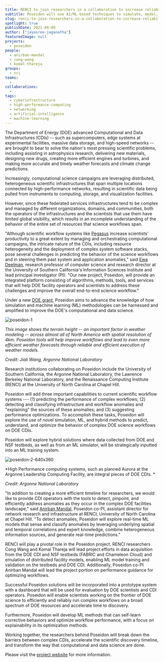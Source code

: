 ```yaml
---
title: RENCI to join researchers in a collaboration to increase reliability and efficiency of DOE scientific workflows by leveraging artificial intelligence and machine learning methods
subtitle: Poseidon will use AI/ML-based techniques to simulate, model, and optimize scientific workflow performance on large, distributed DOE computing infrastructures.
slug: renci-to-join-researchers-in-a-collaboration-to-increase-reliability-and-efficiency-of-doe-scientific-workflows-by-leveraging-artificial-intelligence-and-machine-learning-methods
spotlight: true
publishDate: 2021-09-09
author: ["jayasree-jaganatha"]
featuredImage: null
projects:
  - poseidon
people:
  - anirban-mandal
  - cong-wang
  - komal-thareja
groups:
  - nri
teams:
  - 
collaborations:
  - 
tags:
  - cyberinfrastructure
  - high-performance-computing
  - networking
  - artificial-intelligence
  - machine-learning
---
```


The Department of Energy (DOE) advanced Computational and Data Infrastructures (CDIs) -- such as supercomputers, edge systems at experimental facilities, massive data storage, and high-speed networks -- are brought to bear to solve the nation's most pressing scientific problems, including assisting in astrophysics research, delivering new materials, designing new drugs, creating more efficient engines and turbines, and making more accurate and timely weather forecasts and climate change predictions. 

Increasingly, computational science campaigns are leveraging distributed, heterogeneous scientific infrastructures that span multiple locations connected by high-performance networks, resulting in scientific data being pulled from instruments to computing, storage, and visualization facilities.

However, since these federated services infrastructures tend to be complex and managed by different organizations, domains, and communities, both the operators of the infrastructures and the scientists that use them have limited global visibility, which results in an incomplete understanding of the behavior of the entire set of resources that science workflows span. 

"Although scientific workflow systems like [Pegasus](https://pegasus.isi.edu/) increase scientists' productivity to a great extent by managing and orchestrating computational campaigns, the intricate nature of the CDIs, including resource heterogeneity and the deployment of complex system software stacks, pose several challenges in predicting the behavior of the science workflows and in steering them past system and application anomalies," said [Ewa Deelman](https://deelman.isi.edu/), research professor of computer science and research director at the University of Southern California's Information Sciences Institute and lead principal investigator (PI). "Our new project, Poseidon, will provide an integrated platform consisting of algorithms, methods, tools, and services that will help DOE facility operators and scientists to address these challenges and improve the overall end-to-end science workflow."

Under a new [DOE grant](https://science.osti.gov/-/media/ascr/pdf/funding/2021/ICDI_awards_list.pdf?la=en&hash=57D19637F39B666F880C10377781EC9CD9B7020B), Poseidon aims to advance the knowledge of how simulation and machine learning (ML) methodologies can be harnessed and amplified to improve the DOE's computational and data science.

![poseidon-1](https://user-images.githubusercontent.com/68300939/157332705-1a000289-4eb1-4610-b10c-c21dd40a61b3.png)

*This image shows the terrain height -- an important factor in weather modeling -- across almost all of North America with spatial resolution of 4km. Poseidon tools will help improve workflows and lead to even more efficient weather forecasts through reliable and efficient execution of weather models.*

*Credit: Jiali Wang, Argonne National Laboratory*

Research institutions collaborating on Poseidon include the University of Southern California, the Argonne National Laboratory, the Lawrence Berkeley National Laboratory, and the Renaissance Computing Institute (RENCI) at the University of North Carolina at Chapel Hill.

Poseidon will add three important capabilities to current scientific workflow systems --- (1) predicting the performance of complex workflows; (2) detecting and classifying infrastructure and workflow anomalies and "explaining" the sources of these anomalies; and (3) suggesting performance optimizations. To accomplish these tasks, Poseidon will explore the use of novel simulation, ML, and hybrid methods to predict, understand, and optimize the behavior of complex DOE science workflows on DOE CDIs. 

Poseidon will explore hybrid solutions where data collected from DOE and NSF testbeds, as well as from an ML simulator, will be strategically inputted into an ML training system.

![poseidon-2-640x360](https://user-images.githubusercontent.com/68300939/157332750-63192886-c540-4743-8d3a-688e8db66434.png)

*High Performance computing systems, such as planned Aurora at the Argonne Leadership Computing Facility, are integral pieces of DOE CDIs. *

*Credit: Argonne National Laboratory*

"In addition to creating a more efficient timeline for researchers, we would like to provide CDI operators with the tools to detect, pinpoint, and efficiently address anomalies as they occur in the complex DOE facilities landscape," said [Anirban Mandal](https://sites.google.com/view/anirbanmandal), Poseidon co-PI, assistant director for network research and infrastructure at RENCI, University of North Carolina at Chapel Hill. "To detect anomalies, Poseidon will explore real-time ML models that sense and classify anomalies by leveraging underlying spatial and temporal correlations and expert knowledge, combine heterogeneous information sources, and generate real-time predictions."

RENCI will play a pivotal role in the Poseidon project. RENCI researchers Cong Wang and Komal Thareja will lead project efforts in data acquisition from the DOE CDI and NSF testbeds (FABRIC and Chameleon Cloud) and emulation of distributed facility models, enabling ML model training and validation on the testbeds and DOE CDI. Additionally, Poseidon co-PI Anirban Mandal will lead the project portion on performance guidance for optimizing workflows.

Successful Poseidon solutions will be incorporated into a prototype system with a dashboard that will be used for evaluation by DOE scientists and CDI operators. Poseidon will enable scientists working on the frontier of DOE science to efficiently and reliably run complex workflows on a broad spectrum of DOE resources and accelerate time to discovery.

Furthermore, Poseidon will develop ML methods that can self-learn corrective behaviors and optimize workflow performance, with a focus on explainability in its optimization methods. 

Working together, the researchers behind Poseidon will break down the barriers between complex CDIs, accelerate the scientific discovery timeline, and transform the way that computational and data science are done.

Please visit the [project website](http://poseidon-workflows.org/) for more information.
